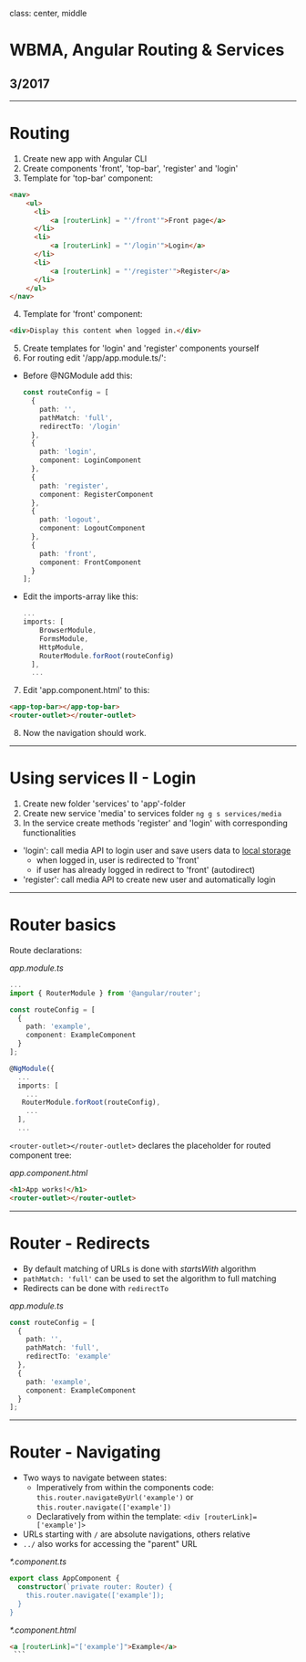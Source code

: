 class: center, middle

# WBMA, Angular Routing & Services

## 3/2017

---
# Routing

1. Create new app with Angular CLI
2. Create components 'front', 'top-bar', 'register' and 'login'
3. Template for 'top-bar' component:
  ```html
  <nav>
      <ul>
        <li>
            <a [routerLink] = "'/front'">Front page</a>
        </li>
        <li>
            <a [routerLink] = "'/login'">Login</a>
        </li>
        <li>
            <a [routerLink] = "'/register'">Register</a>
        </li>
      </ul>
  </nav>
  ```
4. Template for 'front' component:
  ```html
  <div>Display this content when logged in.</div>
  ```
5. Create templates for 'login' and 'register' components yourself
6. For routing edit '/app/app.module.ts/':
- Before @NGModule add this:
  ```typescript
  const routeConfig = [
    {
      path: '',
      pathMatch: 'full',
      redirectTo: '/login'
    },
    {
      path: 'login',
      component: LoginComponent
    },
    {
      path: 'register',
      component: RegisterComponent
    },
    {
      path: 'logout',
      component: LogoutComponent
    },
    {
      path: 'front',
      component: FrontComponent
    }
  ];
  ```
- Edit the imports-array like this:
  ```typescript
  ...
  imports: [
      BrowserModule,
      FormsModule,
      HttpModule,
      RouterModule.forRoot(routeConfig)
    ],
    ...
  ```
7. Edit 'app.component.html' to this:
  ```html
  <app-top-bar></app-top-bar>
  <router-outlet></router-outlet>
  ```
8. Now the navigation should work.

___

# Using services II - Login

1. Create new folder 'services' to 'app'-folder
2. Create new service 'media' to services folder ```ng g s services/media```
3. In the service create methods 'register' and 'login' with corresponding functionalities
- 'login': call media API to login user and save users data to [local storage](http://www.w3schools.com/html/html5_webstorage.asp)
    - when logged in, user is redirected to 'front'
    - if user has already logged in redirect to 'front' (autodirect)
- 'register': call media API to create new user and automatically login


---
# Router basics

Route declarations:

_app.module.ts_
  ```typescript
  ...
  import { RouterModule } from '@angular/router';

  const routeConfig = [
    {
      path: 'example',
      component: ExampleComponent
    }
  ];

  @NgModule({
    ...
    imports: [
      ...
     RouterModule.forRoot(routeConfig),
      ...
    ],
    ...
  ```

`<router-outlet></router-outlet>` declares the placeholder for routed component tree:

_app.component.html_

  ```html
  <h1>App works!</h1>
  <router-outlet></router-outlet>
  ```

---

# Router - Redirects
- By default matching of URLs is done with _startsWith_ algorithm
- `pathMatch: 'full'` can be used to set the algorithm to full matching
- Redirects can be done with `redirectTo`

_app.module.ts_
  ```typescript
  const routeConfig = [
    {
      path: '',
      pathMatch: 'full',
      redirectTo: 'example'
    },
    {
      path: 'example',
      component: ExampleComponent
    }
  ];
  ```
---

# Router - Navigating
- Two ways to navigate between states:
    - Imperatively from within the components code: `this.router.navigateByUrl('example')` or `this.router.navigate(['example'])`
    - Declaratively from within the template: `<div [routerLink]=['example']>`
- URLs starting with `/` are absolute navigations, others relative
- `../` also works for accessing the "parent" URL

_*.component.ts_
  ```typescript
  export class AppComponent {
    constructor(`private router: Router) {
      this.router.navigate(['example']);
    }
  }
  ```

_*.component.html_
  ```html
  <a [routerLink]="['example']">Example</a>
  ```
